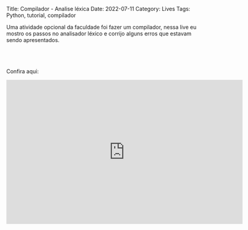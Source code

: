 Title: Compilador - Analise léxica
Date: 2022-07-11
Category: Lives
Tags: Python, tutorial, compilador

Uma atividade opcional da faculdade foi fazer um compilador, nessa live eu mostro os passos no analisador léxico e corrijo alguns erros que estavam sendo apresentados.

<br><br><br>
Confira aqui:

<iframe src="https://player.twitch.tv/?video=1528717054&parent=bugelseif.github.io" frameborder="0" allowfullscreen="true" scrolling="no" height="378" width="620"></iframe>
